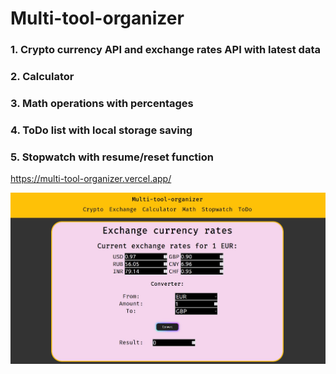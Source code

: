 # Multi-tool-organizer

### 1. Crypto currency API and exchange rates API with latest data
### 2. Calculator
### 3. Math operations with percentages
### 4. ToDo list with local storage saving
### 5. Stopwatch with resume/reset function

https://multi-tool-organizer.vercel.app/

![multi-tools-organizer](/public/multi_tool_preview.jpg)
